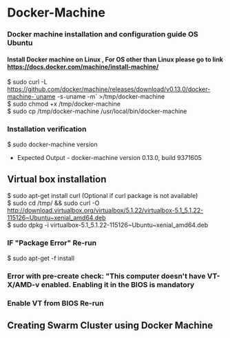 # Docker-Machine
### Docker machine installation and configuration guide OS Ubuntu

#### Install Docker machine on Linux , For OS other than Linux please go to link https://docs.docker.com/machine/install-machine/

$ sudo curl -L https://github.com/docker/machine/releases/download/v0.13.0/docker-machine-`uname -s`-`uname -m` >/tmp/docker-machine <br />
$ sudo chmod +x /tmp/docker-machine <br />
$ sudo cp /tmp/docker-machine /usr/local/bin/docker-machine <br />

### Installation verification 

$ sudo docker-machine version
- Expected Output - docker-machine version 0.13.0, build 9371605

## Virtual box installation 

$ sudo apt-get install curl (Optional if curl package is not available) <br />
$ sudo cd /tmp/ && sudo curl -O http://download.virtualbox.org/virtualbox/5.1.22/virtualbox-5.1_5.1.22-115126~Ubuntu~xenial_amd64.deb  <br />
$ sudo dpkg -i virtualbox-5.1_5.1.22-115126~Ubuntu~xenial_amd64.deb <br />

### IF "Package Error" Re-run 
$ sudo apt-get -f install

### Error with pre-create check: "This computer doesn't have VT-X/AMD-v enabled. Enabling it in the BIOS is mandatory
### Enable VT from BIOS Re-run 

## Creating Swarm Cluster using Docker Machine

